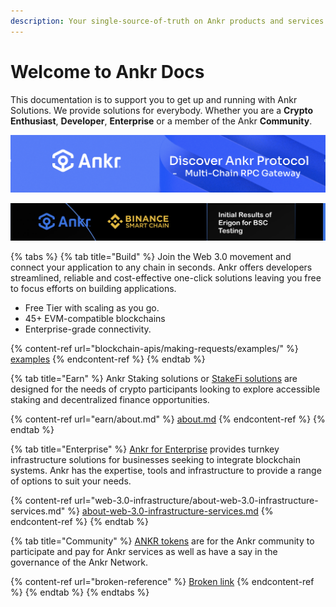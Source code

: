 ```yaml
---
description: Your single-source-of-truth on Ankr products and services.
---
```


# Welcome to Ankr Docs

This documentation is to support you to get up and running with Ankr Solutions. We provide solutions for everybody. Whether you are a **Crypto Enthusiast**, **Developer**, **Enterprise** or a member of the Ankr **Community**.

![Check out ](<.gitbook/assets/Screenshot 2021-11-05 at 17.36.40.png>)

![Check out ](.gitbook/assets/BSC-erigon.png)

{% tabs %}
{% tab title="Build" %}
Join the Web 3.0 movement and connect your application to any chain in seconds. Ankr offers developers streamlined, reliable and cost-effective one-click solutions leaving you free to focus efforts on building applications.

* Free Tier with scaling as you go.
* 45+ EVM-compatible blockchains
* Enterprise-grade connectivity.

{% content-ref url="blockchain-apis/making-requests/examples/" %}
[examples](blockchain-apis/making-requests/examples/)
{% endcontent-ref %}
{% endtab %}

{% tab title="Earn" %}
Ankr Staking solutions or [StakeFi solutions](earn/about.md) are designed for the needs of crypto participants looking to explore accessible staking and decentralized finance opportunities.

{% content-ref url="earn/about.md" %}
[about.md](earn/about.md)
{% endcontent-ref %}
{% endtab %}

{% tab title="Enterprise" %}
[Ankr for Enterprise](web-3.0-infrastructure/about-web-3.0-infrastructure-services.md) provides turnkey infrastructure solutions for businesses seeking to integrate blockchain systems. Ankr has the expertise, tools and infrastructure to provide a range of options to suit your needs.

{% content-ref url="web-3.0-infrastructure/about-web-3.0-infrastructure-services.md" %}
[about-web-3.0-infrastructure-services.md](web-3.0-infrastructure/about-web-3.0-infrastructure-services.md)
{% endcontent-ref %}
{% endtab %}

{% tab title="Community" %}
[ANKR tokens](community-ankr-holders/about-ankr-tokens/) are for the Ankr community to participate and pay for Ankr services as well as have a say in the governance of the Ankr Network.

{% content-ref url="broken-reference" %}
[Broken link](broken-reference)
{% endcontent-ref %}
{% endtab %}
{% endtabs %}

​

​

​
